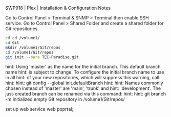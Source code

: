 SWP918 | Plex | Installation & Configuration Notes




Go to Control Panel > Terminal & SNMP > Terminal then enable SSH service.
Go to Control Panel > Shared Folder and create a shared folder for Git repositories.

```bash
cd cd /volume1/
cd Git
mkdir /volume1/Git/repos
cd /volume1/Git/repos
git init --bare TEC-Paradise.git

```

hint: Using 'master' as the name for the initial branch. This default branch name
hint: is subject to change. To configure the initial branch name to use in all
hint: of your new repositories, which will suppress this warning, call:
hint:
hint:   git config --global init.defaultBranch <name>
hint:
hint: Names commonly chosen instead of 'master' are 'main', 'trunk' and
hint: 'development'. The just-created branch can be renamed via this command:
hint:
hint:   git branch -m <name>
Initialized empty Git repository in /volume1/Git/repos/



set up web service 
web poprtal;
